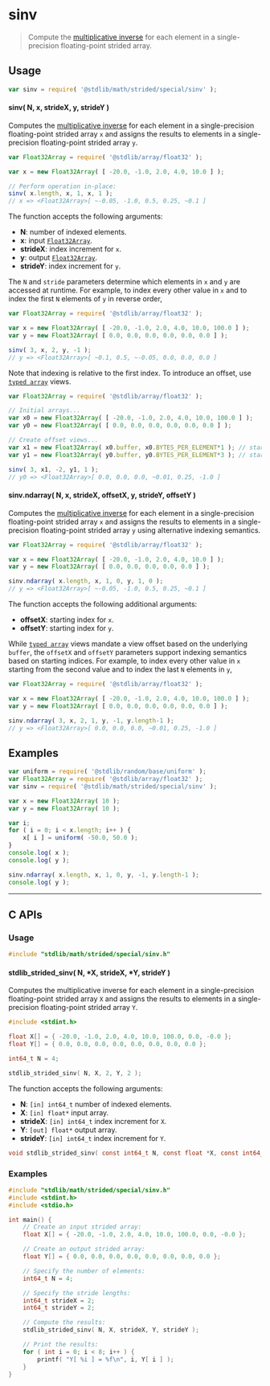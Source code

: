 <!--

@license Apache-2.0

Copyright (c) 2020 The Stdlib Authors.

Licensed under the Apache License, Version 2.0 (the "License");
you may not use this file except in compliance with the License.
You may obtain a copy of the License at

   http://www.apache.org/licenses/LICENSE-2.0

Unless required by applicable law or agreed to in writing, software
distributed under the License is distributed on an "AS IS" BASIS,
WITHOUT WARRANTIES OR CONDITIONS OF ANY KIND, either express or implied.
See the License for the specific language governing permissions and
limitations under the License.

-->

# sinv

> Compute the [multiplicative inverse][@stdlib/math/base/special/invf] for each element in a single-precision floating-point strided array.

<section class="intro">

</section>

<!-- /.intro -->

<section class="usage">

## Usage

```javascript
var sinv = require( '@stdlib/math/strided/special/sinv' );
```

#### sinv( N, x, strideX, y, strideY )

Computes the [multiplicative inverse][@stdlib/math/base/special/invf] for each element in a single-precision floating-point strided array `x` and assigns the results to elements in a single-precision floating-point strided array `y`.

```javascript
var Float32Array = require( '@stdlib/array/float32' );

var x = new Float32Array( [ -20.0, -1.0, 2.0, 4.0, 10.0 ] );

// Perform operation in-place:
sinv( x.length, x, 1, x, 1 );
// x => <Float32Array>[ ~-0.05, -1.0, 0.5, 0.25, ~0.1 ]
```

The function accepts the following arguments:

-   **N**: number of indexed elements.
-   **x**: input [`Float32Array`][@stdlib/array/float32].
-   **strideX**: index increment for `x`.
-   **y**: output [`Float32Array`][@stdlib/array/float32].
-   **strideY**: index increment for `y`.

The `N` and `stride` parameters determine which elements in `x` and `y` are accessed at runtime. For example, to index every other value in `x` and to index the first `N` elements of `y` in reverse order,

```javascript
var Float32Array = require( '@stdlib/array/float32' );

var x = new Float32Array( [ -20.0, -1.0, 2.0, 4.0, 10.0, 100.0 ] );
var y = new Float32Array( [ 0.0, 0.0, 0.0, 0.0, 0.0, 0.0 ] );

sinv( 3, x, 2, y, -1 );
// y => <Float32Array>[ ~0.1, 0.5, ~-0.05, 0.0, 0.0, 0.0 ]
```

Note that indexing is relative to the first index. To introduce an offset, use [`typed array`][@stdlib/array/float32] views.

```javascript
var Float32Array = require( '@stdlib/array/float32' );

// Initial arrays...
var x0 = new Float32Array( [ -20.0, -1.0, 2.0, 4.0, 10.0, 100.0 ] );
var y0 = new Float32Array( [ 0.0, 0.0, 0.0, 0.0, 0.0, 0.0 ] );

// Create offset views...
var x1 = new Float32Array( x0.buffer, x0.BYTES_PER_ELEMENT*1 ); // start at 2nd element
var y1 = new Float32Array( y0.buffer, y0.BYTES_PER_ELEMENT*3 ); // start at 4th element

sinv( 3, x1, -2, y1, 1 );
// y0 => <Float32Array>[ 0.0, 0.0, 0.0, ~0.01, 0.25, -1.0 ]
```

#### sinv.ndarray( N, x, strideX, offsetX, y, strideY, offsetY )

Computes the [multiplicative inverse][@stdlib/math/base/special/invf] for each element in a single-precision floating-point strided array `x` and assigns the results to elements in a single-precision floating-point strided array `y` using alternative indexing semantics.

```javascript
var Float32Array = require( '@stdlib/array/float32' );

var x = new Float32Array( [ -20.0, -1.0, 2.0, 4.0, 10.0 ] );
var y = new Float32Array( [ 0.0, 0.0, 0.0, 0.0, 0.0 ] );

sinv.ndarray( x.length, x, 1, 0, y, 1, 0 );
// y => <Float32Array>[ ~-0.05, -1.0, 0.5, 0.25, ~0.1 ]
```

The function accepts the following additional arguments:

-   **offsetX**: starting index for `x`.
-   **offsetY**: starting index for `y`.

While [`typed array`][@stdlib/array/float32] views mandate a view offset based on the underlying `buffer`, the `offsetX` and `offsetY` parameters support indexing semantics based on starting indices. For example, to index every other value in `x` starting from the second value and to index the last `N` elements in `y`,

```javascript
var Float32Array = require( '@stdlib/array/float32' );

var x = new Float32Array( [ -20.0, -1.0, 2.0, 4.0, 10.0, 100.0 ] );
var y = new Float32Array( [ 0.0, 0.0, 0.0, 0.0, 0.0, 0.0 ] );

sinv.ndarray( 3, x, 2, 1, y, -1, y.length-1 );
// y => <Float32Array>[ 0.0, 0.0, 0.0, ~0.01, 0.25, -1.0 ]
```

</section>

<!-- /.usage -->

<section class="notes">

</section>

<!-- /.notes -->

<section class="examples">

## Examples

<!-- eslint no-undef: "error" -->

```javascript
var uniform = require( '@stdlib/random/base/uniform' );
var Float32Array = require( '@stdlib/array/float32' );
var sinv = require( '@stdlib/math/strided/special/sinv' );

var x = new Float32Array( 10 );
var y = new Float32Array( 10 );

var i;
for ( i = 0; i < x.length; i++ ) {
    x[ i ] = uniform( -50.0, 50.0 );
}
console.log( x );
console.log( y );

sinv.ndarray( x.length, x, 1, 0, y, -1, y.length-1 );
console.log( y );
```

</section>

<!-- /.examples -->

<!-- C interface documentation. -->

* * *

<section class="c">

## C APIs

<!-- Section to include introductory text. Make sure to keep an empty line after the intro `section` element and another before the `/section` close. -->

<section class="intro">

</section>

<!-- /.intro -->

<!-- C usage documentation. -->

<section class="usage">

### Usage

```c
#include "stdlib/math/strided/special/sinv.h"
```

#### stdlib_strided_sinv( N, \*X, strideX, \*Y, strideY )

Computes the multiplicative inverse for each element in a single-precision floating-point strided array `X` and assigns the results to elements in a single-precision floating-point strided array `Y`.

```c
#include <stdint.h>

float X[] = { -20.0, -1.0, 2.0, 4.0, 10.0, 100.0, 0.0, -0.0 };
float Y[] = { 0.0, 0.0, 0.0, 0.0, 0.0, 0.0, 0.0, 0.0 };

int64_t N = 4;

stdlib_strided_sinv( N, X, 2, Y, 2 );
```

The function accepts the following arguments:

-   **N**: `[in] int64_t` number of indexed elements.
-   **X**: `[in] float*` input array.
-   **strideX**: `[in] int64_t` index increment for `X`.
-   **Y**: `[out] float*` output array.
-   **strideY**: `[in] int64_t` index increment for `Y`.

```c
void stdlib_strided_sinv( const int64_t N, const float *X, const int64_t strideX, float *Y, const int64_t strideY );
```

</section>

<!-- /.usage -->

<!-- C API usage notes. Make sure to keep an empty line after the `section` element and another before the `/section` close. -->

<section class="notes">

</section>

<!-- /.notes -->

<!-- C API usage examples. -->

<section class="examples">

### Examples

```c
#include "stdlib/math/strided/special/sinv.h"
#include <stdint.h>
#include <stdio.h>

int main() {
    // Create an input strided array:
    float X[] = { -20.0, -1.0, 2.0, 4.0, 10.0, 100.0, 0.0, -0.0 };

    // Create an output strided array:
    float Y[] = { 0.0, 0.0, 0.0, 0.0, 0.0, 0.0, 0.0, 0.0 };

    // Specify the number of elements:
    int64_t N = 4;

    // Specify the stride lengths:
    int64_t strideX = 2;
    int64_t strideY = 2;

    // Compute the results:
    stdlib_strided_sinv( N, X, strideX, Y, strideY );

    // Print the results:
    for ( int i = 0; i < 8; i++ ) {
        printf( "Y[ %i ] = %f\n", i, Y[ i ] );
    }
}
```

</section>

<!-- /.examples -->

</section>

<!-- /.c -->

<section class="links">

[@stdlib/array/float32]: https://github.com/stdlib-js/stdlib/tree/develop/lib/node_modules/%40stdlib/array/float32

[@stdlib/math/base/special/invf]: https://github.com/stdlib-js/stdlib/tree/develop/lib/node_modules/%40stdlib/math/base/special/invf

</section>

<!-- /.links -->
